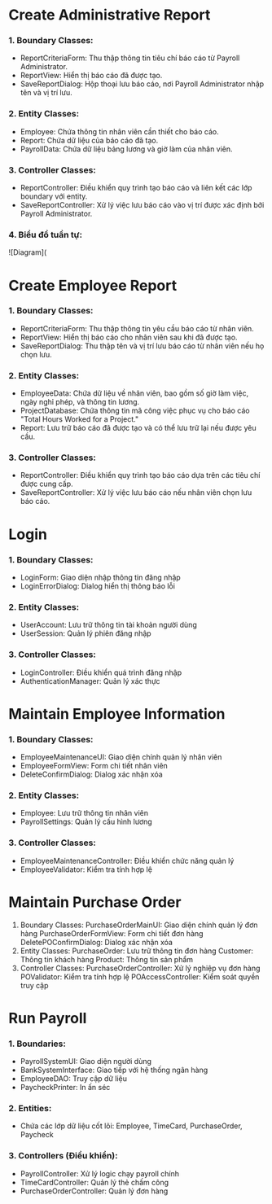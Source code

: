 # Create Administrative Report
### 1. Boundary Classes:
- ReportCriteriaForm: Thu thập thông tin tiêu chí báo cáo từ Payroll Administrator.
- ReportView: Hiển thị báo cáo đã được tạo.
- SaveReportDialog: Hộp thoại lưu báo cáo, nơi Payroll Administrator nhập tên và vị trí lưu.
### 2. Entity Classes:</h3>
- Employee: Chứa thông tin nhân viên cần thiết cho báo cáo.
- Report: Chứa dữ liệu của báo cáo đã tạo.
- PayrollData: Chứa dữ liệu bảng lương và giờ làm của nhân viên.
### 3. Controller Classes:
- ReportController: Điều khiển quy trình tạo báo cáo và liên kết các lớp boundary với entity.
- SaveReportController: Xử lý việc lưu báo cáo vào vị trí được xác định bởi Payroll Administrator.
### 4. Biểu đồ tuần tự:
![Diagram](

# Create Employee Report
### 1. Boundary Classes:
- ReportCriteriaForm: Thu thập thông tin yêu cầu báo cáo từ nhân viên.
- ReportView: Hiển thị báo cáo cho nhân viên sau khi đã được tạo.
- SaveReportDialog: Thu thập tên và vị trí lưu báo cáo từ nhân viên nếu họ chọn lưu.
### 2. Entity Classes:
- EmployeeData: Chứa dữ liệu về nhân viên, bao gồm số giờ làm việc, ngày nghỉ phép, và thông tin lương.
- ProjectDatabase: Chứa thông tin mã công việc phục vụ cho báo cáo "Total Hours Worked for a Project."
- Report: Lưu trữ báo cáo đã được tạo và có thể lưu trữ lại nếu được yêu cầu.
### 3. Controller Classes:
- ReportController: Điều khiển quy trình tạo báo cáo dựa trên các tiêu chí được cung cấp.
- SaveReportController: Xử lý việc lưu báo cáo nếu nhân viên chọn lưu báo cáo.

# Login
### 1. Boundary Classes:
- LoginForm: Giao diện nhập thông tin đăng nhập
- LoginErrorDialog: Dialog hiển thị thông báo lỗi
### 2. Entity Classes:
- UserAccount: Lưu trữ thông tin tài khoản người dùng
- UserSession: Quản lý phiên đăng nhập
### 3. Controller Classes:
- LoginController: Điều khiển quá trình đăng nhập
- AuthenticationManager: Quản lý xác thực

# Maintain Employee Information
### 1. Boundary Classes:
- EmployeeMaintenanceUI: Giao diện chính quản lý nhân viên
- EmployeeFormView: Form chi tiết nhân viên
- DeleteConfirmDialog: Dialog xác nhận xóa
### 2. Entity Classes:
- Employee: Lưu trữ thông tin nhân viên
- PayrollSettings: Quản lý cấu hình lương
### 3. Controller Classes:
- EmployeeMaintenanceController: Điều khiển chức năng quản lý
- EmployeeValidator: Kiểm tra tính hợp lệ

# Maintain Purchase Order
1. Boundary Classes:
PurchaseOrderMainUI: Giao diện chính quản lý đơn hàng
PurchaseOrderFormView: Form chi tiết đơn hàng
DeletePOConfirmDialog: Dialog xác nhận xóa
2. Entity Classes:
PurchaseOrder: Lưu trữ thông tin đơn hàng
Customer: Thông tin khách hàng
Product: Thông tin sản phẩm
3. Controller Classes:
PurchaseOrderController: Xử lý nghiệp vụ đơn hàng
POValidator: Kiểm tra tính hợp lệ
POAccessController: Kiểm soát quyền truy cập

# Run Payroll
### 1. Boundaries:
- PayrollSystemUI: Giao diện người dùng
- BankSystemInterface: Giao tiếp với hệ thống ngân hàng
- EmployeeDAO: Truy cập dữ liệu
- PaycheckPrinter: In ấn séc
### 2. Entities:
- Chứa các lớp dữ liệu cốt lõi: Employee, TimeCard, PurchaseOrder, Paycheck
### 3. Controllers (Điều khiển):
- PayrollController: Xử lý logic chạy payroll chính
- TimeCardController: Quản lý thẻ chấm công
- PurchaseOrderController: Quản lý đơn hàng



